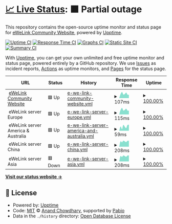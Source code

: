 # [📈 Live Status](https://github.ewelinkcommunity.net): <!--live status--> **🟧 Partial outage**

This repository contains the open-source uptime monitor and status page for [eWeLink Community Website](https://ewelinkcommunity.net), powered by [Upptime](https://github.com/upptime/upptime).

[![Uptime CI](https://github.com/ewelinkcommunity/upptime/workflows/Uptime%20CI/badge.svg)](https://github.com/ewelinkcommunity/upptime/actions?query=workflow%3A%22Uptime+CI%22)
[![Response Time CI](https://github.com/ewelinkcommunity/upptime/workflows/Response%20Time%20CI/badge.svg)](https://github.com/ewelinkcommunity/upptime/actions?query=workflow%3A%22Response+Time+CI%22)
[![Graphs CI](https://github.com/ewelinkcommunity/upptime/workflows/Graphs%20CI/badge.svg)](https://github.com/ewelinkcommunity/upptime/actions?query=workflow%3A%22Graphs+CI%22)
[![Static Site CI](https://github.com/ewelinkcommunity/upptime/workflows/Static%20Site%20CI/badge.svg)](https://github.com/ewelinkcommunity/upptime/actions?query=workflow%3A%22Static+Site+CI%22)
[![Summary CI](https://github.com/ewelinkcommunity/upptime/workflows/Summary%20CI/badge.svg)](https://github.com/ewelinkcommunity/upptime/actions?query=workflow%3A%22Summary+CI%22)

With [Upptime](https://upptime.js.org), you can get your own unlimited and free uptime monitor and status page, powered entirely by a GitHub repository. We use [Issues](https://github.com/ewelinkcommunity/upptime/issues) as incident reports, [Actions](https://github.com/ewelinkcommunity/upptime/actions) as uptime monitors, and [Pages](https://github.ewelinkcommunity.net) for the status page.

<!--start: status pages-->
<!-- This summary is generated by Upptime (https://github.com/upptime/upptime) -->
<!-- Do not edit this manually, your changes will be overwritten -->
<!-- prettier-ignore -->
| URL | Status | History | Response Time | Uptime |
| --- | ------ | ------- | ------------- | ------ |
| <img alt="" src="https://icons.duckduckgo.com/ip3/null.ico" height="13"> [eWeLink Community Website](ewelinkcommunity.net) | 🟩 Up | [e-we-link-community-website.yml](https://github.com/ewelinkcommunity/upptime/commits/HEAD/history/e-we-link-community-website.yml) | <details><summary><img alt="Response time graph" src="./graphs/e-we-link-community-website/response-time-week.png" height="20"> 107ms</summary><br><a href="https://github.ewelinkcommunity.net/history/e-we-link-community-website"><img alt="Response time 141" src="https://img.shields.io/endpoint?url=https%3A%2F%2Fraw.githubusercontent.com%2Fewelinkcommunity%2Fupptime%2FHEAD%2Fapi%2Fe-we-link-community-website%2Fresponse-time.json"></a><br><a href="https://github.ewelinkcommunity.net/history/e-we-link-community-website"><img alt="24-hour response time 83" src="https://img.shields.io/endpoint?url=https%3A%2F%2Fraw.githubusercontent.com%2Fewelinkcommunity%2Fupptime%2FHEAD%2Fapi%2Fe-we-link-community-website%2Fresponse-time-day.json"></a><br><a href="https://github.ewelinkcommunity.net/history/e-we-link-community-website"><img alt="7-day response time 107" src="https://img.shields.io/endpoint?url=https%3A%2F%2Fraw.githubusercontent.com%2Fewelinkcommunity%2Fupptime%2FHEAD%2Fapi%2Fe-we-link-community-website%2Fresponse-time-week.json"></a><br><a href="https://github.ewelinkcommunity.net/history/e-we-link-community-website"><img alt="30-day response time 104" src="https://img.shields.io/endpoint?url=https%3A%2F%2Fraw.githubusercontent.com%2Fewelinkcommunity%2Fupptime%2FHEAD%2Fapi%2Fe-we-link-community-website%2Fresponse-time-month.json"></a><br><a href="https://github.ewelinkcommunity.net/history/e-we-link-community-website"><img alt="1-year response time 141" src="https://img.shields.io/endpoint?url=https%3A%2F%2Fraw.githubusercontent.com%2Fewelinkcommunity%2Fupptime%2FHEAD%2Fapi%2Fe-we-link-community-website%2Fresponse-time-year.json"></a></details> | <details><summary><a href="https://github.ewelinkcommunity.net/history/e-we-link-community-website">100.00%</a></summary><a href="https://github.ewelinkcommunity.net/history/e-we-link-community-website"><img alt="All-time uptime 99.95%" src="https://img.shields.io/endpoint?url=https%3A%2F%2Fraw.githubusercontent.com%2Fewelinkcommunity%2Fupptime%2FHEAD%2Fapi%2Fe-we-link-community-website%2Fuptime.json"></a><br><a href="https://github.ewelinkcommunity.net/history/e-we-link-community-website"><img alt="24-hour uptime 100.00%" src="https://img.shields.io/endpoint?url=https%3A%2F%2Fraw.githubusercontent.com%2Fewelinkcommunity%2Fupptime%2FHEAD%2Fapi%2Fe-we-link-community-website%2Fuptime-day.json"></a><br><a href="https://github.ewelinkcommunity.net/history/e-we-link-community-website"><img alt="7-day uptime 100.00%" src="https://img.shields.io/endpoint?url=https%3A%2F%2Fraw.githubusercontent.com%2Fewelinkcommunity%2Fupptime%2FHEAD%2Fapi%2Fe-we-link-community-website%2Fuptime-week.json"></a><br><a href="https://github.ewelinkcommunity.net/history/e-we-link-community-website"><img alt="30-day uptime 100.00%" src="https://img.shields.io/endpoint?url=https%3A%2F%2Fraw.githubusercontent.com%2Fewelinkcommunity%2Fupptime%2FHEAD%2Fapi%2Fe-we-link-community-website%2Fuptime-month.json"></a><br><a href="https://github.ewelinkcommunity.net/history/e-we-link-community-website"><img alt="1-year uptime 99.95%" src="https://img.shields.io/endpoint?url=https%3A%2F%2Fraw.githubusercontent.com%2Fewelinkcommunity%2Fupptime%2FHEAD%2Fapi%2Fe-we-link-community-website%2Fuptime-year.json"></a></details>
| <img alt="" src="https://icons.duckduckgo.com/ip3/null.ico" height="13"> eWeLink server Europe | 🟩 Up | [e-we-link-server-europe.yml](https://github.com/ewelinkcommunity/upptime/commits/HEAD/history/e-we-link-server-europe.yml) | <details><summary><img alt="Response time graph" src="./graphs/e-we-link-server-europe/response-time-week.png" height="20"> 115ms</summary><br><a href="https://github.ewelinkcommunity.net/history/e-we-link-server-europe"><img alt="Response time 116" src="https://img.shields.io/endpoint?url=https%3A%2F%2Fraw.githubusercontent.com%2Fewelinkcommunity%2Fupptime%2FHEAD%2Fapi%2Fe-we-link-server-europe%2Fresponse-time.json"></a><br><a href="https://github.ewelinkcommunity.net/history/e-we-link-server-europe"><img alt="24-hour response time 94" src="https://img.shields.io/endpoint?url=https%3A%2F%2Fraw.githubusercontent.com%2Fewelinkcommunity%2Fupptime%2FHEAD%2Fapi%2Fe-we-link-server-europe%2Fresponse-time-day.json"></a><br><a href="https://github.ewelinkcommunity.net/history/e-we-link-server-europe"><img alt="7-day response time 115" src="https://img.shields.io/endpoint?url=https%3A%2F%2Fraw.githubusercontent.com%2Fewelinkcommunity%2Fupptime%2FHEAD%2Fapi%2Fe-we-link-server-europe%2Fresponse-time-week.json"></a><br><a href="https://github.ewelinkcommunity.net/history/e-we-link-server-europe"><img alt="30-day response time 113" src="https://img.shields.io/endpoint?url=https%3A%2F%2Fraw.githubusercontent.com%2Fewelinkcommunity%2Fupptime%2FHEAD%2Fapi%2Fe-we-link-server-europe%2Fresponse-time-month.json"></a><br><a href="https://github.ewelinkcommunity.net/history/e-we-link-server-europe"><img alt="1-year response time 116" src="https://img.shields.io/endpoint?url=https%3A%2F%2Fraw.githubusercontent.com%2Fewelinkcommunity%2Fupptime%2FHEAD%2Fapi%2Fe-we-link-server-europe%2Fresponse-time-year.json"></a></details> | <details><summary><a href="https://github.ewelinkcommunity.net/history/e-we-link-server-europe">100.00%</a></summary><a href="https://github.ewelinkcommunity.net/history/e-we-link-server-europe"><img alt="All-time uptime 100.00%" src="https://img.shields.io/endpoint?url=https%3A%2F%2Fraw.githubusercontent.com%2Fewelinkcommunity%2Fupptime%2FHEAD%2Fapi%2Fe-we-link-server-europe%2Fuptime.json"></a><br><a href="https://github.ewelinkcommunity.net/history/e-we-link-server-europe"><img alt="24-hour uptime 100.00%" src="https://img.shields.io/endpoint?url=https%3A%2F%2Fraw.githubusercontent.com%2Fewelinkcommunity%2Fupptime%2FHEAD%2Fapi%2Fe-we-link-server-europe%2Fuptime-day.json"></a><br><a href="https://github.ewelinkcommunity.net/history/e-we-link-server-europe"><img alt="7-day uptime 100.00%" src="https://img.shields.io/endpoint?url=https%3A%2F%2Fraw.githubusercontent.com%2Fewelinkcommunity%2Fupptime%2FHEAD%2Fapi%2Fe-we-link-server-europe%2Fuptime-week.json"></a><br><a href="https://github.ewelinkcommunity.net/history/e-we-link-server-europe"><img alt="30-day uptime 100.00%" src="https://img.shields.io/endpoint?url=https%3A%2F%2Fraw.githubusercontent.com%2Fewelinkcommunity%2Fupptime%2FHEAD%2Fapi%2Fe-we-link-server-europe%2Fuptime-month.json"></a><br><a href="https://github.ewelinkcommunity.net/history/e-we-link-server-europe"><img alt="1-year uptime 100.00%" src="https://img.shields.io/endpoint?url=https%3A%2F%2Fraw.githubusercontent.com%2Fewelinkcommunity%2Fupptime%2FHEAD%2Fapi%2Fe-we-link-server-europe%2Fuptime-year.json"></a></details>
| <img alt="" src="https://icons.duckduckgo.com/ip3/null.ico" height="13"> eWeLink server America & Australia | 🟩 Up | [e-we-link-server-america-and-australia.yml](https://github.com/ewelinkcommunity/upptime/commits/HEAD/history/e-we-link-server-america-and-australia.yml) | <details><summary><img alt="Response time graph" src="./graphs/e-we-link-server-america-and-australia/response-time-week.png" height="20"> 59ms</summary><br><a href="https://github.ewelinkcommunity.net/history/e-we-link-server-america-and-australia"><img alt="Response time 58" src="https://img.shields.io/endpoint?url=https%3A%2F%2Fraw.githubusercontent.com%2Fewelinkcommunity%2Fupptime%2FHEAD%2Fapi%2Fe-we-link-server-america-and-australia%2Fresponse-time.json"></a><br><a href="https://github.ewelinkcommunity.net/history/e-we-link-server-america-and-australia"><img alt="24-hour response time 85" src="https://img.shields.io/endpoint?url=https%3A%2F%2Fraw.githubusercontent.com%2Fewelinkcommunity%2Fupptime%2FHEAD%2Fapi%2Fe-we-link-server-america-and-australia%2Fresponse-time-day.json"></a><br><a href="https://github.ewelinkcommunity.net/history/e-we-link-server-america-and-australia"><img alt="7-day response time 59" src="https://img.shields.io/endpoint?url=https%3A%2F%2Fraw.githubusercontent.com%2Fewelinkcommunity%2Fupptime%2FHEAD%2Fapi%2Fe-we-link-server-america-and-australia%2Fresponse-time-week.json"></a><br><a href="https://github.ewelinkcommunity.net/history/e-we-link-server-america-and-australia"><img alt="30-day response time 61" src="https://img.shields.io/endpoint?url=https%3A%2F%2Fraw.githubusercontent.com%2Fewelinkcommunity%2Fupptime%2FHEAD%2Fapi%2Fe-we-link-server-america-and-australia%2Fresponse-time-month.json"></a><br><a href="https://github.ewelinkcommunity.net/history/e-we-link-server-america-and-australia"><img alt="1-year response time 58" src="https://img.shields.io/endpoint?url=https%3A%2F%2Fraw.githubusercontent.com%2Fewelinkcommunity%2Fupptime%2FHEAD%2Fapi%2Fe-we-link-server-america-and-australia%2Fresponse-time-year.json"></a></details> | <details><summary><a href="https://github.ewelinkcommunity.net/history/e-we-link-server-america-and-australia">100.00%</a></summary><a href="https://github.ewelinkcommunity.net/history/e-we-link-server-america-and-australia"><img alt="All-time uptime 100.00%" src="https://img.shields.io/endpoint?url=https%3A%2F%2Fraw.githubusercontent.com%2Fewelinkcommunity%2Fupptime%2FHEAD%2Fapi%2Fe-we-link-server-america-and-australia%2Fuptime.json"></a><br><a href="https://github.ewelinkcommunity.net/history/e-we-link-server-america-and-australia"><img alt="24-hour uptime 100.00%" src="https://img.shields.io/endpoint?url=https%3A%2F%2Fraw.githubusercontent.com%2Fewelinkcommunity%2Fupptime%2FHEAD%2Fapi%2Fe-we-link-server-america-and-australia%2Fuptime-day.json"></a><br><a href="https://github.ewelinkcommunity.net/history/e-we-link-server-america-and-australia"><img alt="7-day uptime 100.00%" src="https://img.shields.io/endpoint?url=https%3A%2F%2Fraw.githubusercontent.com%2Fewelinkcommunity%2Fupptime%2FHEAD%2Fapi%2Fe-we-link-server-america-and-australia%2Fuptime-week.json"></a><br><a href="https://github.ewelinkcommunity.net/history/e-we-link-server-america-and-australia"><img alt="30-day uptime 100.00%" src="https://img.shields.io/endpoint?url=https%3A%2F%2Fraw.githubusercontent.com%2Fewelinkcommunity%2Fupptime%2FHEAD%2Fapi%2Fe-we-link-server-america-and-australia%2Fuptime-month.json"></a><br><a href="https://github.ewelinkcommunity.net/history/e-we-link-server-america-and-australia"><img alt="1-year uptime 100.00%" src="https://img.shields.io/endpoint?url=https%3A%2F%2Fraw.githubusercontent.com%2Fewelinkcommunity%2Fupptime%2FHEAD%2Fapi%2Fe-we-link-server-america-and-australia%2Fuptime-year.json"></a></details>
| <img alt="" src="https://icons.duckduckgo.com/ip3/null.ico" height="13"> eWeLink server China | 🟩 Up | [e-we-link-server-china.yml](https://github.com/ewelinkcommunity/upptime/commits/HEAD/history/e-we-link-server-china.yml) | <details><summary><img alt="Response time graph" src="./graphs/e-we-link-server-china/response-time-week.png" height="20"> 208ms</summary><br><a href="https://github.ewelinkcommunity.net/history/e-we-link-server-china"><img alt="Response time 205" src="https://img.shields.io/endpoint?url=https%3A%2F%2Fraw.githubusercontent.com%2Fewelinkcommunity%2Fupptime%2FHEAD%2Fapi%2Fe-we-link-server-china%2Fresponse-time.json"></a><br><a href="https://github.ewelinkcommunity.net/history/e-we-link-server-china"><img alt="24-hour response time 231" src="https://img.shields.io/endpoint?url=https%3A%2F%2Fraw.githubusercontent.com%2Fewelinkcommunity%2Fupptime%2FHEAD%2Fapi%2Fe-we-link-server-china%2Fresponse-time-day.json"></a><br><a href="https://github.ewelinkcommunity.net/history/e-we-link-server-china"><img alt="7-day response time 208" src="https://img.shields.io/endpoint?url=https%3A%2F%2Fraw.githubusercontent.com%2Fewelinkcommunity%2Fupptime%2FHEAD%2Fapi%2Fe-we-link-server-china%2Fresponse-time-week.json"></a><br><a href="https://github.ewelinkcommunity.net/history/e-we-link-server-china"><img alt="30-day response time 210" src="https://img.shields.io/endpoint?url=https%3A%2F%2Fraw.githubusercontent.com%2Fewelinkcommunity%2Fupptime%2FHEAD%2Fapi%2Fe-we-link-server-china%2Fresponse-time-month.json"></a><br><a href="https://github.ewelinkcommunity.net/history/e-we-link-server-china"><img alt="1-year response time 205" src="https://img.shields.io/endpoint?url=https%3A%2F%2Fraw.githubusercontent.com%2Fewelinkcommunity%2Fupptime%2FHEAD%2Fapi%2Fe-we-link-server-china%2Fresponse-time-year.json"></a></details> | <details><summary><a href="https://github.ewelinkcommunity.net/history/e-we-link-server-china">100.00%</a></summary><a href="https://github.ewelinkcommunity.net/history/e-we-link-server-china"><img alt="All-time uptime 100.00%" src="https://img.shields.io/endpoint?url=https%3A%2F%2Fraw.githubusercontent.com%2Fewelinkcommunity%2Fupptime%2FHEAD%2Fapi%2Fe-we-link-server-china%2Fuptime.json"></a><br><a href="https://github.ewelinkcommunity.net/history/e-we-link-server-china"><img alt="24-hour uptime 100.00%" src="https://img.shields.io/endpoint?url=https%3A%2F%2Fraw.githubusercontent.com%2Fewelinkcommunity%2Fupptime%2FHEAD%2Fapi%2Fe-we-link-server-china%2Fuptime-day.json"></a><br><a href="https://github.ewelinkcommunity.net/history/e-we-link-server-china"><img alt="7-day uptime 100.00%" src="https://img.shields.io/endpoint?url=https%3A%2F%2Fraw.githubusercontent.com%2Fewelinkcommunity%2Fupptime%2FHEAD%2Fapi%2Fe-we-link-server-china%2Fuptime-week.json"></a><br><a href="https://github.ewelinkcommunity.net/history/e-we-link-server-china"><img alt="30-day uptime 100.00%" src="https://img.shields.io/endpoint?url=https%3A%2F%2Fraw.githubusercontent.com%2Fewelinkcommunity%2Fupptime%2FHEAD%2Fapi%2Fe-we-link-server-china%2Fuptime-month.json"></a><br><a href="https://github.ewelinkcommunity.net/history/e-we-link-server-china"><img alt="1-year uptime 100.00%" src="https://img.shields.io/endpoint?url=https%3A%2F%2Fraw.githubusercontent.com%2Fewelinkcommunity%2Fupptime%2FHEAD%2Fapi%2Fe-we-link-server-china%2Fuptime-year.json"></a></details>
| <img alt="" src="https://icons.duckduckgo.com/ip3/null.ico" height="13"> eWeLink server Asia | 🟥 Down | [e-we-link-server-asia.yml](https://github.com/ewelinkcommunity/upptime/commits/HEAD/history/e-we-link-server-asia.yml) | <details><summary><img alt="Response time graph" src="./graphs/e-we-link-server-asia/response-time-week.png" height="20"> 208ms</summary><br><a href="https://github.ewelinkcommunity.net/history/e-we-link-server-asia"><img alt="Response time 205" src="https://img.shields.io/endpoint?url=https%3A%2F%2Fraw.githubusercontent.com%2Fewelinkcommunity%2Fupptime%2FHEAD%2Fapi%2Fe-we-link-server-asia%2Fresponse-time.json"></a><br><a href="https://github.ewelinkcommunity.net/history/e-we-link-server-asia"><img alt="24-hour response time 233" src="https://img.shields.io/endpoint?url=https%3A%2F%2Fraw.githubusercontent.com%2Fewelinkcommunity%2Fupptime%2FHEAD%2Fapi%2Fe-we-link-server-asia%2Fresponse-time-day.json"></a><br><a href="https://github.ewelinkcommunity.net/history/e-we-link-server-asia"><img alt="7-day response time 208" src="https://img.shields.io/endpoint?url=https%3A%2F%2Fraw.githubusercontent.com%2Fewelinkcommunity%2Fupptime%2FHEAD%2Fapi%2Fe-we-link-server-asia%2Fresponse-time-week.json"></a><br><a href="https://github.ewelinkcommunity.net/history/e-we-link-server-asia"><img alt="30-day response time 209" src="https://img.shields.io/endpoint?url=https%3A%2F%2Fraw.githubusercontent.com%2Fewelinkcommunity%2Fupptime%2FHEAD%2Fapi%2Fe-we-link-server-asia%2Fresponse-time-month.json"></a><br><a href="https://github.ewelinkcommunity.net/history/e-we-link-server-asia"><img alt="1-year response time 205" src="https://img.shields.io/endpoint?url=https%3A%2F%2Fraw.githubusercontent.com%2Fewelinkcommunity%2Fupptime%2FHEAD%2Fapi%2Fe-we-link-server-asia%2Fresponse-time-year.json"></a></details> | <details><summary><a href="https://github.ewelinkcommunity.net/history/e-we-link-server-asia">100.00%</a></summary><a href="https://github.ewelinkcommunity.net/history/e-we-link-server-asia"><img alt="All-time uptime 100.00%" src="https://img.shields.io/endpoint?url=https%3A%2F%2Fraw.githubusercontent.com%2Fewelinkcommunity%2Fupptime%2FHEAD%2Fapi%2Fe-we-link-server-asia%2Fuptime.json"></a><br><a href="https://github.ewelinkcommunity.net/history/e-we-link-server-asia"><img alt="24-hour uptime 99.99%" src="https://img.shields.io/endpoint?url=https%3A%2F%2Fraw.githubusercontent.com%2Fewelinkcommunity%2Fupptime%2FHEAD%2Fapi%2Fe-we-link-server-asia%2Fuptime-day.json"></a><br><a href="https://github.ewelinkcommunity.net/history/e-we-link-server-asia"><img alt="7-day uptime 100.00%" src="https://img.shields.io/endpoint?url=https%3A%2F%2Fraw.githubusercontent.com%2Fewelinkcommunity%2Fupptime%2FHEAD%2Fapi%2Fe-we-link-server-asia%2Fuptime-week.json"></a><br><a href="https://github.ewelinkcommunity.net/history/e-we-link-server-asia"><img alt="30-day uptime 100.00%" src="https://img.shields.io/endpoint?url=https%3A%2F%2Fraw.githubusercontent.com%2Fewelinkcommunity%2Fupptime%2FHEAD%2Fapi%2Fe-we-link-server-asia%2Fuptime-month.json"></a><br><a href="https://github.ewelinkcommunity.net/history/e-we-link-server-asia"><img alt="1-year uptime 100.00%" src="https://img.shields.io/endpoint?url=https%3A%2F%2Fraw.githubusercontent.com%2Fewelinkcommunity%2Fupptime%2FHEAD%2Fapi%2Fe-we-link-server-asia%2Fuptime-year.json"></a></details>

<!--end: status pages-->

[**Visit our status website →**](https://github.ewelinkcommunity.net)

## 📄 License

- Powered by: [Upptime](https://github.com/upptime/upptime)
- Code: [MIT](./LICENSE) © [Anand Chowdhary](https://anandchowdhary.com), supported by [Pabio](https://pabio.com)
- Data in the `./history` directory: [Open Database License](https://opendatacommons.org/licenses/odbl/1-0/)
